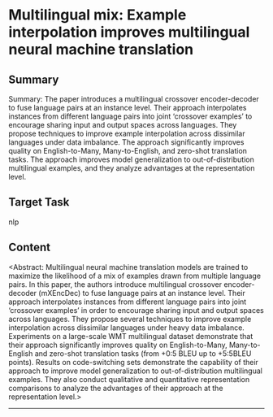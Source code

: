 # Multilingual mix: Example interpolation improves multilingual neural machine translation

## Summary

Summary: The paper introduces a multilingual crossover encoder-decoder to fuse language pairs at an instance level. Their approach interpolates instances from different language pairs into joint ‘crossover examples’ to encourage sharing input and output spaces across languages. They propose techniques to improve example interpolation across dissimilar languages under data imbalance. The approach significantly improves quality on English-to-Many, Many-to-English, and zero-shot translation tasks. The approach improves model generalization to out-of-distribution multilingual examples, and they analyze advantages at the representation level.


## Target Task

nlp

## Content

<Abstract: Multilingual neural machine translation models are trained to maximize the likelihood of a mix of examples drawn from multiple language pairs. In this paper, the authors introduce multilingual crossover encoder-decoder (mXEncDec) to fuse language pairs at an instance level. Their approach interpolates instances from different language pairs into joint ‘crossover examples’ in order to encourage sharing input and output spaces across languages. They propose several techniques to improve example interpolation across dissimilar languages under heavy data imbalance. Experiments on a large-scale WMT multilingual dataset demonstrate that their approach significantly improves quality on English-to-Many, Many-to-English and zero-shot translation tasks (from +0:5 BLEU up to +5:5BLEU points). Results on code-switching sets demonstrate the capability of their approach to improve model generalization to out-of-distribution multilingual examples. They also conduct qualitative and quantitative representation comparisons to analyze the advantages of their approach at the representation level.>



---

